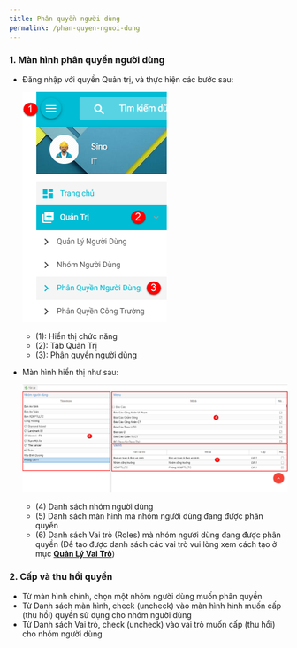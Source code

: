 ```yaml
---
title: Phân quyền người dùng
permalink: /phan-quyen-nguoi-dung
---
```


### **1. Màn hình phân quyền người dùng**
* Đăng nhập với quyền Quản trị, và thực hiện các bước sau:

     ![](assets/permission/mnPermission.png)

     * (1): Hiển thị chức năng
     * (2): Tab Quản Trị
     * (3): Phân quyền người dùng

* Màn hình hiển thị như sau:

     ![](assets/permission/PermissionManager.png)

     * (4) Danh sách nhóm người dùng
     * (5) Danh sách màn hình mà nhóm người dùng đang được phân quyền
     * (6) Danh sách Vai trò (Roles) mà nhóm người dùng đang được phân quyền (Để tạo được danh sách các vai trò vui lòng xem cách tạo ở mục **[Quản Lý Vai Trò](/quan-ly-vai-tro)**)

### **2. Cấp và thu hồi quyền**
* Từ màn hình chính, chọn một nhóm người dùng muốn phân quyền
* Từ Danh sách màn hình, check (uncheck) vào màn hình hình muốn cấp (thu hồi) quyền sử dụng cho nhóm người dùng
* Từ Danh sách Vai trò, check (uncheck) vào vai trò muốn cấp (thu hồi) cho nhóm người dùng
